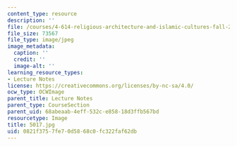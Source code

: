 ```yaml
---
content_type: resource
description: ''
file: /courses/4-614-religious-architecture-and-islamic-cultures-fall-2002/0821f3757fe70d5868c0fc322faf62db_5017.jpg
file_size: 73567
file_type: image/jpeg
image_metadata:
  caption: ''
  credit: ''
  image-alt: ''
learning_resource_types:
- Lecture Notes
license: https://creativecommons.org/licenses/by-nc-sa/4.0/
ocw_type: OCWImage
parent_title: Lecture Notes
parent_type: CourseSection
parent_uid: 68abeaab-4eff-532c-e858-18d3ffb567bd
resourcetype: Image
title: 5017.jpg
uid: 0821f375-7fe7-0d58-68c0-fc322faf62db
---
```

